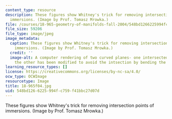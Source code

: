 ```yaml
---
content_type: resource
description: These figures show Whitney's trick for removing intersection points of
  immersions. (Image by Prof. Tomasz Mrowka.)
file: /courses/18-965-geometry-of-manifolds-fall-2004/548bd1266225994fc759f41bbc27d07d_18-965f04.jpg
file_size: 59206
file_type: image/jpeg
image_metadata:
  caption: These figures show Whitney's trick for removing intersection points of
    immersions. (Image by Prof. Tomasz Mrowka.)
  credit: ''
  image-alt: A computer rendering of two curved planes- one intersected by a line,
    the other has been modified to avoid the intsection by bending the plane.
learning_resource_types: []
license: https://creativecommons.org/licenses/by-nc-sa/4.0/
ocw_type: OCWImage
resourcetype: Image
title: 18-965f04.jpg
uid: 548bd126-6225-994f-c759-f41bbc27d07d
---
```

These figures show Whitney's trick for removing intersection points of immersions. (Image by Prof. Tomasz Mrowka.)